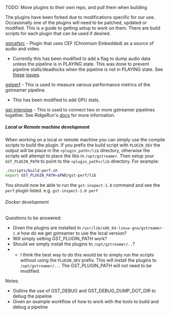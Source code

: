 TODO: Move plugins to their own repo, and pull them when building

The plugins have been forked due to modifications specific for our use. Occasionally one of the plugins will need to be patched, updated or modified. This is a guide to getting setup to work on them. There are build scripts for each plugin that can be used if desired.

[gstcefsrc](https://github.com/centricular/gstcefsrc) - Plugin that uses CEF (Chromium Embedded) as a source of audio and video.

- Currently this has been modified to add a flag to dump audio data unless the pipeline is in PLAYING state. This was done to prevent pipeline stalls/deadlocks when the pipeline is not in PLAYING state. See [these](https://github.com/centricular/gstcefsrc/issues/69) [issues](https://github.com/centricular/gstcefsrc/issues/59).

[gstperf](https://github.com/RidgeRun/gst-perf) - This is used to measure various performance metrics of the gstreamer pipeline.

- This has been modified to add GPU stats.

[gst-interpipe](https://github.com/RidgeRun/gst-interpipe) - This is used to connect two or more gstreamer pipelines together. See RidgeRun's [docs](https://developer.ridgerun.com/wiki/index.php/GstInterpipe_-_Interpipesrc_Detailed_Description) for more information.

##### Local or Remote machine development

When working on a local or remote machine you can simply use the compile scripts to build the plugin. If you prefix the build script with `PLUGIN_DEV` the output will be place in the `<plugin_path>/lib` directory, otherwise the scripts will attempt to place the libs in `/opt/gstreamer`. Then setup your `GST_PLUGIN_PATH` to point to the `<plugin_path>/lib` directory. For example:

```bash
./scripts/build-perf.sh
export GST_PLUGIN_PATH=$PWD/gst-perf/lib
```

You should now be able to run the `gst-inspect-1.0` command and see the `perf` plugin listed. e.g. `gst-inspect-1.0 perf`

###### Docker development

Questions to be answered:

- Given the plugins are installed in `/usr/lib/x86_64-linux-gnu/gstreamer-1.0` how do we get gstreamer to use the local version?
- Will simply setting GST_PLUGIN_PATH work?
- Should we simply install the plugins to `/opt/gstreamer/..`?
- - I think the best way to do this would be to simply run the scripts without using the `PLUGIN_DEV` prefix. This will install the plugins to `/opt/gstreamer/..`. The GST_PLUGIN_PATH will not need to be modified.

Notes:

- Outline the use of GST_DEBUG and GST_DEBUG_DUMP_DOT_DIR to debug the pipeline
- Given an example workflow of how to work with the tools to build and debug a pipeline
